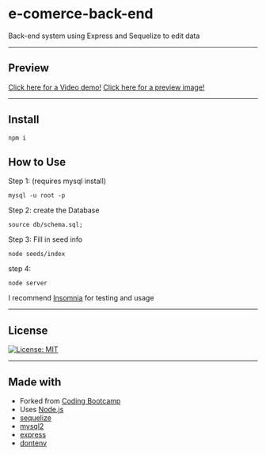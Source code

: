 # e-comerce-back-end
Back-end system using Express and Sequelize to edit data
***

## Preview

[Click here for a Video demo!](https://www.youtube.com/watch?v=ND7LVlr3UkE)
[Click here for a preview image!](https://user-images.githubusercontent.com/98830462/169703058-51855c26-7ee2-4233-b43c-ec24e0b23b46.PNG)
***

## Install

```
npm i
```

## How to Use

Step 1: (requires mysql install)
```
mysql -u root -p
```

Step 2: create the Database
```
source db/schema.sql;
```

Step 3: Fill in seed info
```
node seeds/index
```

step 4: 
```
node server
```

I recommend [Insomnia](https://insomnia.rest/) for testing and usage
***

## License

[![License: MIT](https://img.shields.io/badge/License-MIT-blue.svg)](https://opensource.org/licenses/MIT)
***

## Made with

- Forked from [Coding Bootcamp](https://github.com/coding-boot-camp)
- Uses [Node.js](https://nodejs.org/en/)
- [sequelize](https://sequelize.org/)
- [mysql2](https://dev.mysql.com/doc/)
- [express](https://expressjs.com/)
- [dontenv](https://www.npmjs.com/package/dotenv)
